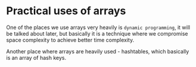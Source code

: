 # Practical uses of arrays

One of the places we use arrays very heavily is `dynamic programming`, it will be talked about later, but basically it is a technique where we compromise space complexity to achieve better time complexity.

Another place where arrays are heavily used - hashtables, which basically is an array of hash keys.